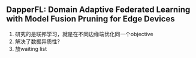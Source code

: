 ## DapperFL: Domain Adaptive Federated Learning with Model Fusion Pruning for Edge Devices
1. 研究的是联邦学习，就是在不同边缘端优化同一个objective
2. 解决了数据异质性?
3. 放waiting list